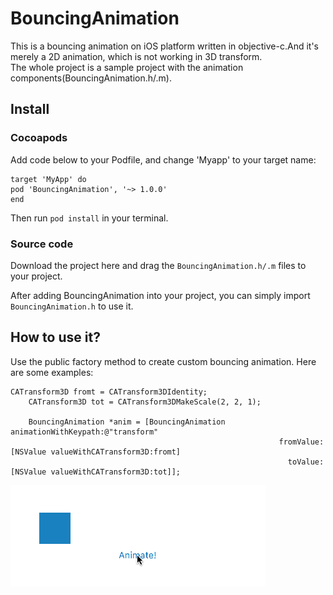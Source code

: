 # BouncingAnimation
This is a bouncing animation on iOS platform written in objective-c.And it's merely a 2D animation, which is not working in 3D transform.  
The whole project is a sample project with the animation components(BouncingAnimation.h/.m).

## Install
### Cocoapods
Add code below to your Podfile, and change 'Myapp' to your target name:
```
target 'MyApp' do
pod 'BouncingAnimation', '~> 1.0.0'
end
```
Then run `pod install` in your terminal.  
### Source code
Download the project here and drag the `BouncingAnimation.h/.m` files to your project.  

After adding BouncingAnimation into your project, you can simply import `BouncingAnimation.h` to use it.  

## How to use it?
Use the public factory method to create custom bouncing animation. Here are some examples:  
```objc
CATransform3D fromt = CATransform3DIdentity;
    CATransform3D tot = CATransform3DMakeScale(2, 2, 1);
    
    BouncingAnimation *anim = [BouncingAnimation animationWithKeypath:@"transform"
                                                            fromValue:[NSValue valueWithCATransform3D:fromt]
                                                              toValue:[NSValue valueWithCATransform3D:tot]];
```
![](/images/example1.gif)


